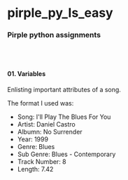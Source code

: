 <h1>pirple_py_Is_easy</h1>
<h3>Pirple python assignments</h3>
<br>
<br>
<h4><b>01. Variables</b></h4>
<p>Enlisting important attributes of a song.</p>
The format I used was:<br/>
<ul>
  <li>Song: I'll Play The Blues For You</li>
  <li>Artist: Daniel Castro</li>
  <li>Albumn: No Surrender</li>
  <li>Year: 1999</li>
  <li>Genre: Blues</li>
  <li>Sub Genre: Blues - Contemporary</li>
  <li>Track Number: 8</li>
  <li>Length: 7.42</li>
</ul>
